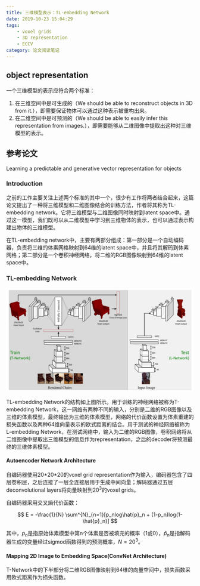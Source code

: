 ```yaml
---
title: 三维模型表示：TL-embedding Network
date: 2019-10-23 15:04:29
tags: 
    - voxel grids
    - 3D representation
    - ECCV
category: 论文阅读笔记
---
```


## object representation

一个三维模型的表示应符合两个标准：

1. 在三维空间中是可生成的（We should be able to reconstruct objects in 3D from it.），即需要保证物体可以通过这种表示被重构出来。
2. 在二维空间中是可预测的（We should be able to easily infer this representation from images.），即需要能够从二维图像中提取出这种对三维模型的表示。

<!--more-->

## 参考论文

Learning a predictable and generative vector representation for objects

### Introduction

之前的工作主要关注上述两个标准的其中一个，很少有工作将两者结合起来，这篇论文提出了一种将三维模型和二维图像结合的训练方法，作者将其称为TL-embedding network。它将三维模型与二维图像同时映射到latent space中。通过这一模型，我们既可以从二维模型中学习到三维物体的表示，也可以通过表示构建出物体的三维模型。

在TL-embedding network中，主要有两部分组成：第一部分是一个自动编码器，负责将三维的体素网格映射到64维的latent space中，并且将其解码到体素网格；第二部分是一个卷积神经网络，将二维的RGB图像映射到64维的latent space中。

### TL-embedding Network

![TL-embeddingNetwork](/img/TL-embeddingNetwork.jpg)

TL-embedding Network的结构如上图所示。用于训练的神经网络被称为T-embedding Network，这一网络有两种不同的输入，分别是二维的RGB图像以及三维的体素模型，最终输出为三维的体素模型，网络的代价函数设置为体素重建的损失函数以及两种64维向量表示的欧式距离的结合。用于测试的神经网络被称为L-embedding Network，在测试网络中，输入为二维的RGB图像，卷积网络将从二维图像中提取出三维模型的信息作为representation，之后的decoder将预测最终的三维体素模型。

#### Autoencoder Network Architecture

自编码器使用20\*20\*20的voxel grid representation作为输入，编码器包含了四层卷积层，之后连接了一层全连接层用于生成中间向量；解码器通过五层deconvolutional layers将向量映射到$20^3$的voxel grids。

自编码器采用交叉熵代价函数：

$$
E = -\frac{1}{N} \sum^{N}_{n=1}[p_nlog\hat{p}_n + (1-p_n)log(1-\hat{p}_n)]
$$

其中，$p_n$是指原始体素模型中第n个体素是否被填充的概率（1或0），$\hat{p}_n$是指解码器生成的变量经过sigmod函数得到的预测概率，$N=20^3$。

#### Mapping 2D Image to Embedding Space(ConvNet Architecture)

T-Network中的下半部分将二维RGB图像映射到64维的向量空间中，损失函数采用欧式距离作为损失函数。

